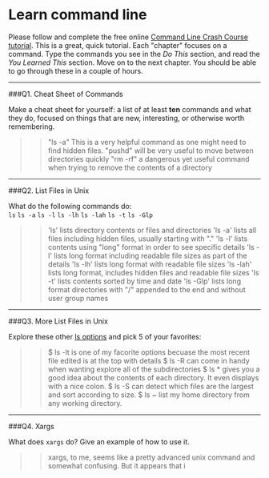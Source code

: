 # Learn command line

Please follow and complete the free online [Command Line Crash Course
tutorial](http://cli.learncodethehardway.org/book/). This is a great,
quick tutorial. Each "chapter" focuses on a command. Type the commands
you see in the _Do This_ section, and read the _You Learned This_
section. Move on to the next chapter. You should be able to go through
these in a couple of hours.

---

###Q1.  Cheat Sheet of Commands  

Make a cheat sheet for yourself: a list of at least **ten** commands and what they do, focused on things that are new, interesting, or otherwise worth remembering.

> > "ls -a" This is a very helpful command as one might need to find hidden files.
> > "pushd" will be very useful to move between directories quickly
> > "rm -rf" a dangerous yet useful command when trying to remove the contents of a directory


---

###Q2.  List Files in Unix   

What do the following commands do:  
`ls`
`ls -a`
`ls -l`
`ls -lh`
`ls -lah`
`ls -t`
`ls -Glp`
 
 > > 'ls'  lists directory contents or files and directories
 > > 'ls -a'  lists all files including hidden files, usually starting with "."
 > > 'ls -l'  lists contents using "long" format in order to see specific details
 > > 'ls -l'  lists long format including readable file sizes as part of the details
 > > 'ls -lh' lists long format with readable file sizes
 > > 'ls -lah'  lists long format, includes hidden files and readable file sizes
 > > 'ls -t' lists contents sorted by time and date
 > > 'ls -Glp' lists long format directories with "/" appended to the end and without user group names
---

###Q3.  More List Files in Unix  

Explore these other [ls options](http://www.techonthenet.com/unix/basic/ls.php) and pick 5 of your favorites:

> > $ ls -lt is one of my facorite options becuase the most recent file edited is at the top with details
> > $ ls -R can come in handy when wanting explore all of the subdirectories
> > $ ls * gives you a good idea about the contents of each directory. It even displays with a nice colon.
> > $ ls -S can detect which files are the largest and sort according to size.
> > $ ls ~ list my home directory from any working directory.
--- 

###Q4.  Xargs   

What does `xargs` do? Give an example of how to use it.

> > xargs, to me, seems like a pretty advanced unix command and somewhat confusing. But it appears that i

 

